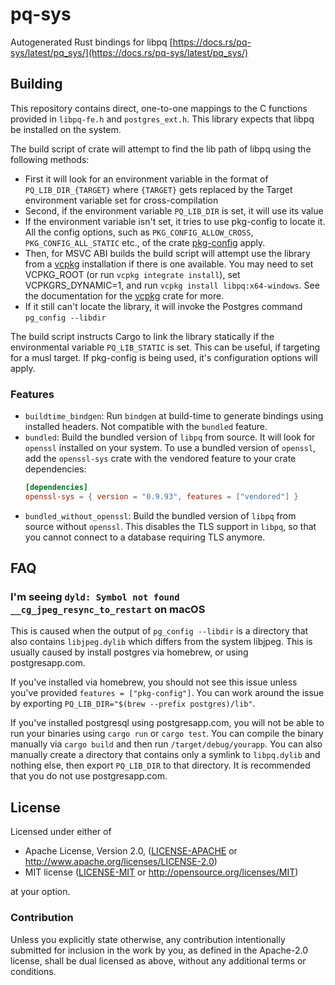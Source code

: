 pq-sys
======

Autogenerated Rust bindings for libpq [https://docs.rs/pq-sys/latest/pq_sys/](https://docs.rs/pq-sys/latest/pq_sys/)

Building
--------

This repository contains direct, one-to-one mappings to the C functions provided
in `libpq-fe.h` and `postgres_ext.h`. This library expects that libpq be
installed on the system.

The build script of crate will attempt to find the lib path of libpq using the
following methods:

* First it will look for an environment variable in the format of `PQ_LIB_DIR_{TARGET}`
where `{TARGET}` gets replaced by the Target environment variable set for cross-compilation
* Second, if the environment variable `PQ_LIB_DIR` is set, it will use its value
* If the environment variable isn't set, it tries to use pkg-config to locate it.
All the config options, such as `PKG_CONFIG_ALLOW_CROSS`, `PKG_CONFIG_ALL_STATIC`
etc., of the crate [pkg-config](https://docs.rs/pkg-config/)
apply.
* Then, for MSVC ABI builds the build script will attempt use the library from a
[vcpkg](https://github.com/Microsoft/vcpkg) installation if there is one available.
You may need to set VCPKG_ROOT (or run `vcpkg integrate install`), set VCPKGRS_DYNAMIC=1, and run
`vcpkg install libpq:x64-windows`. See the documentation for the [vcpkg](https://docs.rs/vcpkg/) crate for more.
* If it still can't locate the library, it will invoke the Postgres command
`pg_config --libdir`

The build script instructs Cargo to link the library statically if the environmental
variable `PQ_LIB_STATIC` is set. This can be useful, if targeting for a musl target.
If pkg-config is being used, it's configuration options will apply.

### Features

* `buildtime_bindgen`: Run `bindgen` at build-time to generate bindings using installed headers. Not compatible with the `bundled` feature.
* `bundled`: Build the bundled version of `libpq` from source. It will look for `openssl` installed on your system.
  To use a bundled version of `openssl`, add the `openssl-sys` crate with the vendored feature to your crate dependencies: 
  ```toml
  [dependencies]
  openssl-sys = { version = "0.9.93", features = ["vendored"] }
  ```
* `bundled_without_openssl`: Build the bundled version of `libpq` from source without `openssl`. This disables the TLS support in `libpq`, so that you cannot connect to a database requiring TLS anymore.

## FAQ

### I'm seeing `dyld: Symbol not found __cg_jpeg_resync_to_restart` on macOS

This is caused when the output of `pg_config --libdir` is a directory that also
contains `libjpeg.dylib` which differs from the system libjpeg. This is usually
caused by install postgres via homebrew, or using postgresapp.com.

If you've installed via homebrew, you should not see this issue unless you've
provided `features = ["pkg-config"]`. You can work around the issue by exporting
`PQ_LIB_DIR="$(brew --prefix postgres)/lib"`.

If you've installed postgresql using postgresapp.com, you will not be able to
run your binaries using `cargo run` or `cargo test`. You can compile the binary
manually via `cargo build` and then run `/target/debug/yourapp`. You can also
manually create a directory that contains only a symlink to `libpq.dylib` and
nothing else, then export `PQ_LIB_DIR` to that directory. It is recommended that
you do not use postgresapp.com.

## License

Licensed under either of

 * Apache License, Version 2.0, ([LICENSE-APACHE](LICENSE-APACHE) or
   http://www.apache.org/licenses/LICENSE-2.0)
 * MIT license ([LICENSE-MIT](LICENSE-MIT) or
   http://opensource.org/licenses/MIT)

at your option.

### Contribution

Unless you explicitly state otherwise, any contribution intentionally submitted
for inclusion in the work by you, as defined in the Apache-2.0 license, shall be
dual licensed as above, without any additional terms or conditions.
